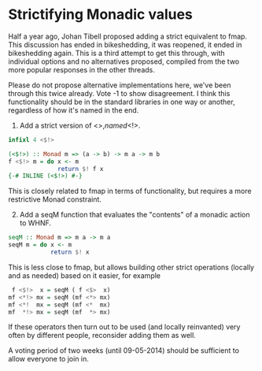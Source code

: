 Strictifying Monadic values
===========================

Half a year ago, Johan Tibell proposed adding a strict
equivalent to fmap. This discussion has ended in
bikeshedding, it was reopened, it ended in bikeshedding
again. This is a third attempt to get this through, with
individual options and no alternatives proposed, compiled
from the two more popular responses in the other threads.

Please do not propose alternative implementations here,
we've been through this twice already. Vote -1 to show
disagreement. I think this functionality should be in
the standard libraries in one way or another, regardless
of how it's named in the end.



1. Add a strict version of <$>, named <$!>.

  ```haskell
  infixl 4 <$!>

  (<$!>) :: Monad m => (a -> b) -> m a -> m b
  f <$!> m = do x <- m
                return $! f x
  {-# INLINE (<$!>) #-}
  ```

  This is closely related to fmap in terms of functionality,
  but requires a more restrictive Monad constraint.



2. Add a seqM function that evaluates the "contents" of a
  monadic action to WHNF.

  ```haskell
  seqM :: Monad m => m a -> m a
  seqM m = do x <- m
              return $! x
  ```

  This is less close to fmap, but allows building other
  strict operations (locally and as needed) based on it
  easier, for example

  ```haskell
   f <$!>  x = seqM ( f <$>  x)
  mf <*!> mx = seqM (mf <*> mx)
  mf <*!  mx = seqM (mf <*  mx)
  mf  *!> mx = seqM (mf  *> mx)
  ```

  If these operators then turn out to be used (and locally
  reinvanted) very often by different people, reconsider
  adding them as well.



A voting period of two weeks (until 09-05-2014) should be
sufficient to allow everyone to join in.